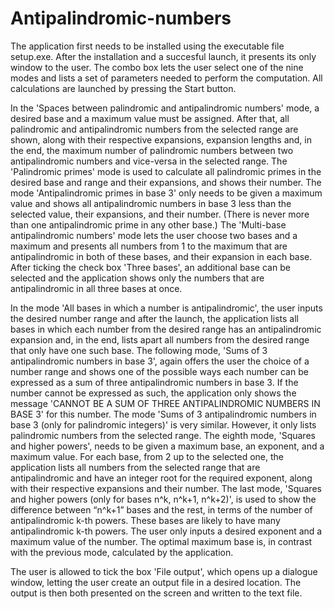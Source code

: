 # Antipalindromic-numbers

The application first needs to be installed using the executable file setup.exe. After the installation and a succesful launch, it presents its only window 
to the user. The combo box lets the user select one of the nine modes and lists a set of parameters needed to perform the computation. All calculations are launched 
by pressing the Start button.


In the 'Spaces between palindromic and antipalindromic numbers' mode, a desired base and a maximum value must be assigned. After that, all palindromic and 
antipalindromic numbers from the selected range are shown, along with their respective expansions, expansion lengths and, in the end, the maximum number of palindromic 
numbers between two antipalindromic numbers and vice-versa in the selected range. The 'Palindromic primes' mode is used to calculate all palindromic primes 
in the desired base and range and their expansions, and shows their number. The mode 'Antipalindromic primes in base 3' only needs to be given a maximum value 
and shows all antipalindromic numbers in base 3 less than the selected value, their expansions, and their number. (There is never more than one antipalindromic prime 
in any other base.) The 'Multi-base antipalindromic numbers' mode lets the user choose two bases and a maximum and presents all numbers from 1 to the maximum 
that are antipalindromic in both of these bases, and their expansion in each base. After ticking the check box 'Three bases', an additional base can be selected 
and the application shows only the numbers that are antipalindromic in all three bases at once. 

In the mode 'All bases in which a number is antipalindromic', the user inputs the desired number range and after the launch, the application lists all bases 
in which each number from the desired range has an antipalindromic expansion and, in the end, lists apart all numbers from the desired range that only have one such base. 
The following mode, 'Sums of 3 antipalindromic numbers in base 3', again offers the user the choice of a number range and shows one of the possible ways each number 
can be expressed as a sum of three antipalindromic numbers in base 3. If the number cannot be expressed as such, the application only shows the message 
'CANNOT BE A SUM OF THREE ANTIPALINDROMIC NUMBERS IN BASE 3' for this number. The mode 'Sums of 3 antipalindromic numbers in base 3 (only for palindromic integers)' is 
very similar. However, it only lists palindromic numbers from the selected range. The eighth mode, 'Squares and higher powers', needs to be given a maximum base, an exponent, 
and a maximum value. For each base, from 2 up to the selected one, the application lists all numbers from the selected range that are antipalindromic and have an integer 
root for the required exponent, along with their respective expansions and their number. The last mode, 'Squares and higher powers (only for bases n^k, n^k+1, n^k+2)', 
is used to show the difference between “n^k+1” bases and the rest, in terms of the number of antipalindromic k-th powers. These bases are likely to have many 
antipalindromic k-th powers. The user only inputs a desired exponent and a maximum value of the number. The optimal maximum base is, in contrast with the previous mode, 
calculated by the application.  

The user is allowed to tick the box 'File output', which opens up a dialogue window, letting the user create an output file in a desired location. 
The output is then both presented on the screen and written to the text file.
